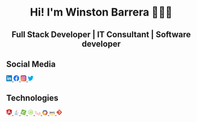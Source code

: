 <h1 align="center">Hi! I'm Winston Barrera 👨🏻‍💻</h1>
<h2 align="center">Full Stack Developer | IT Consultant | Software developer</h2>

## Social Media
<a href="https://www.linkedin.com/in/wijubalo">
    <img alt="LinkedIn" title="LinkedIn" width="3%" src="assets/social/linkedin.svg">
</a>
<a href="https://www.facebook.com/winstonbarrera.pe">
    <img alt="Facebook" title="Facebook" width="3%" src="assets/social/facebook.svg">
</a>
<a href="https://www.instagram.com/winstonbarrera.pe">
    <img alt="Instagram" title="Instagram" width="3%" src="assets/social/instagram.svg">
</a>
<a href="https://twitter.com/wijubalo">
    <img alt="Twitter" title="Twitter" width="3%" src="assets/social/twitter.svg">
</a>

## Technologies
<a href="https://angular.io/">
    <img alt="Angular" title="Angular" width="3%" src="assets/tech/angular.svg">
</a>
<a href="https://www.java.com/es/">
    <img alt="Java" title="Java" width="3%" src="assets/tech/java.svg">
</a>
<a href="https://spring.io/projects/spring-boot">
    <img alt="Spring Boot" title="Spring Boot" width="3%" src="assets/tech/spring.svg">
</a>
<a href="https://nodejs.org/es/">
    <img alt="Node" title="Node" width="3%" src="assets/tech/node-js.svg">
</a>
<a href="https://laravel.com/">
    <img alt="Laravel" title="Laravel" width="3%" src="assets/tech/laravel.svg">
</a>
<a href="https://cloud.google.com/">
    <img alt="Google Cloud" title="Google Cloud" width="3%" src="assets/tech/google-cloud.svg">
</a>
<a href="https://aws.amazon.com/es/">
    <img alt="AWS" title="AWS" width="3%" src="assets/tech/aws.svg">
</a>
<a href="https://git-scm.com/">
    <img alt="Git" title="Git" width="3%" src="assets/tech/git.svg">
</a>
